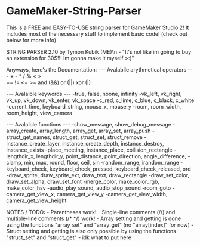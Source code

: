 # GameMaker-String-Parser
This is a FREE and EASY-TO-USE string parser for GameMaker Studio 2! It includes most of the necessary stuff to implement basic code! (check out below for more info)

STRING PARSER 2.10 by Tymon Kubik (ME)\n
    - "It's not like im going to buy an extension for 30$!!! Im gonna make it myself >:)"

Anyways, here's the Documentation:
--- Avalabile arythmetical operators ---
    +
    -
    *
    /
    %
    <
    >       
    ==
    !=
    <=
    >=
    and (&&)
    or (||)
    xor (|)

--- Avalaible keywords ---
    -true, false, noone, infinity
    -vk_left, vk_right, vk_up, vk_down, vk_enter, vk_space
    -c_red, c_lime, c_blue, c_black, c_white
    -current_time, keyboard_string, mouse_x, mouse_y
    -room, room_width, room_height, view_camera

--- Avalaible functions ---
    -show_message, show_debug_message
    -array_create, array_length, array_get, array_set, array_push
    -struct_get_names, struct_get, struct_set, struct_remove
    -instance_create_layer, instance_create_depth, instance_destroy, instance_exists
    -place_meeting, instance_place, collision_rectangle
    -lengthdir_x, lengthdir_y, point_distance, point_direction, angle_difference,
    -clamp, min, max, round, floor, ceil, sin
    -random_range, irandom_range
    -keyboard_check, keyboard_check_pressed, keyboard_check_released, ord
    -draw_sprite, draw_sprite_ext, draw_text, draw_rectangle
    -draw_set_color, draw_set_alpha, draw_set_font
    -merge_color, make_color_rgb, make_color_hsv
    -audio_play_sound, audio_stop_sound
    -room_goto
    -camera_get_view_x, camera_get_view_y
    -camera_get_view_width, camera_get_view_height

NOTES / TODO:
    - Parentheses work!
    - Single-line comments (//) and multiple-line comments (/* */) work!
    - Array setting and getting is done using the functions "array_set" and "array_get"
      (no "array[index]" for now)
    - Struct setting and getting is also only possible by using the functions
      "struct_set" and "struct_get"
    - idk what to put here
